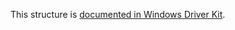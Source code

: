This structure is [documented in Windows Driver Kit](https://learn.microsoft.com/en-us/windows-hardware/drivers/ddi/mountmgr/ns-mountmgr-_mountmgr_drive_letter_information).
